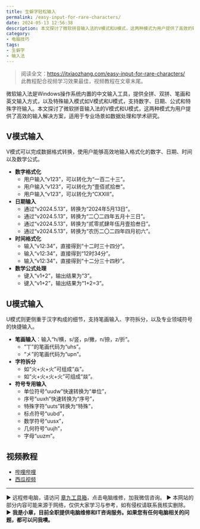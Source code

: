 ```yaml
---
title: 生僻字轻松输入
permalink: /easy-input-for-rare-characters/
date: 2024-05-13 12:56:38
description: 本文探讨了微软拼音输入法的V模式和U模式，这两种模式为用户提供了高效的输入解决方案，适用于专业场景如数据处理和学术研究。
category:
- 电脑技巧
tags:
- 生僻字
- 输入法
---
```


> 阅读全文：<https://itxiaozhang.com/easy-input-for-rare-characters/>  
> 此教程配合视频学习效果最佳，视频教程在文章末尾。  

微软输入法是Windows操作系统内置的中文输入工具，提供全拼、双拼、笔画和英文输入方式，以及特殊输入模式如V模式和U模式，支持数字、日期、公式和特殊字符输入。本文探讨了微软拼音输入法的V模式和U模式，这两种模式为用户提供了高效的输入解决方案，适用于专业场景如数据处理和学术研究。

## V模式输入

V模式可以完成数据格式转换，使用户能够高效地输入格式化的数字、日期、时间以及数学公式。

- **数字格式化**
  - 用户输入“v123”，可以转化为“一百二十三”。
  - 用户输入“v123”，可以转化为“壹佰贰拾叁”。
  - 用户输入“v123”，可以转化为“CXXIII”。
- **日期输入**
  - 通过“v2024.5.13”，转换为“2024年5月13日”。
  - 通过“v2024.5.13”，转换为“二〇二四年五月十三日”。
  - 通过“v2024.5.13”，转换为“贰零贰肆年伍月壹拾叁日”。
  - 通过“v2024.5.13”，转换为“农历二〇二四年四月初六”。
- **时间格式化**
  - 输入“v12:34”，直接得到“十二时三十四分”。
  - 输入“v12:34”，直接得到“12时34分”。
  - 输入“v12:34”，直接得到“十二分三十四秒”。
- **数学公式处理**
  - 键入“v1+2”，输出结果为“3”。
  - 键入“v1+2”，输出结果为“1+2=3”。

## U模式输入

U模式则更侧重于汉字构成的细节，支持笔画输入、字符拆分，以及专业领域符号的快捷输入。

- **笔画输入**：输入“h/横，s/竖，p/撇，n/捺，z/折”。
  - “丅”的笔画代码为“uhs”。
  - “㐅”的笔画代码为“upn”。
- **字符拆分**
  - 如“火+火+火”可组成“焱”。
  - 如“火+火+火+火”可组成“燚”。
- **符号专用输入**
  - 单位符号“uudw”快速转换为“单位”，
  - 序号“uuxh”快速转换为“序号”，
  - 特殊字符“uuts”转换为“特殊”，
  - 标点符号“uubd”，
  - 数学符号“uusx”，
  - 几何符号“uujh”，
  - 字母“uuzm”。

## 视频教程

- [哔哩哔哩](https://www.bilibili.com/video/BV1Ks421P7md)
- [西瓜视频](https://www.ixigua.com/7368448948580811301)

---
▶ 远程修电脑，请访问 [章九工具箱](https://zhang9.com/)，点击电脑维修，加我微信咨询。 
▶ 本网站的部分内容可能来源于网络，仅供大家学习与参考，如有侵权请联系我核实删除。  
▶ **我是小章，目前全职提供电脑维修和IT咨询服务。如果您有任何电脑相关的问题，都可以问我噢。**  
